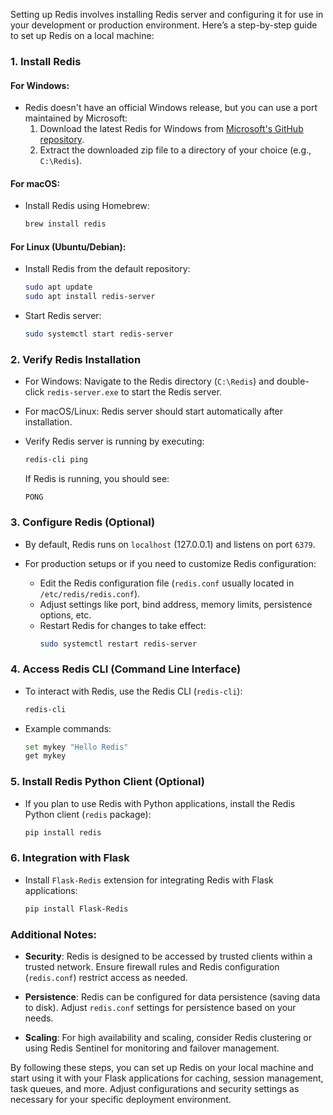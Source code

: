 Setting up Redis involves installing Redis server and configuring it for use in your development or production environment. Here’s a step-by-step guide to set up Redis on a local machine:

### 1. Install Redis

#### For Windows:

- Redis doesn't have an official Windows release, but you can use a port maintained by Microsoft:
  1. Download the latest Redis for Windows from [Microsoft's GitHub repository](https://github.com/microsoftarchive/redis/releases).
  2. Extract the downloaded zip file to a directory of your choice (e.g., `C:\Redis`).

#### For macOS:

- Install Redis using Homebrew:
  ```bash
  brew install redis
  ```

#### For Linux (Ubuntu/Debian):

- Install Redis from the default repository:
  ```bash
  sudo apt update
  sudo apt install redis-server
  ```

- Start Redis server:
  ```bash
  sudo systemctl start redis-server
  ```

### 2. Verify Redis Installation

- For Windows: Navigate to the Redis directory (`C:\Redis`) and double-click `redis-server.exe` to start the Redis server.
- For macOS/Linux: Redis server should start automatically after installation.

- Verify Redis server is running by executing:
  ```bash
  redis-cli ping
  ```
  If Redis is running, you should see:
  ```
  PONG
  ```

### 3. Configure Redis (Optional)

- By default, Redis runs on `localhost` (127.0.0.1) and listens on port `6379`.

- For production setups or if you need to customize Redis configuration:
  - Edit the Redis configuration file (`redis.conf` usually located in `/etc/redis/redis.conf`).
  - Adjust settings like port, bind address, memory limits, persistence options, etc.
  - Restart Redis for changes to take effect:
    ```bash
    sudo systemctl restart redis-server
    ```

### 4. Access Redis CLI (Command Line Interface)

- To interact with Redis, use the Redis CLI (`redis-cli`):
  ```bash
  redis-cli
  ```

- Example commands:
  ```bash
  set mykey "Hello Redis"
  get mykey
  ```

### 5. Install Redis Python Client (Optional)

- If you plan to use Redis with Python applications, install the Redis Python client (`redis` package):
  ```bash
  pip install redis
  ```

### 6. Integration with Flask

- Install `Flask-Redis` extension for integrating Redis with Flask applications:
  ```bash
  pip install Flask-Redis
  ```

### Additional Notes:

- **Security**: Redis is designed to be accessed by trusted clients within a trusted network. Ensure firewall rules and Redis configuration (`redis.conf`) restrict access as needed.

- **Persistence**: Redis can be configured for data persistence (saving data to disk). Adjust `redis.conf` settings for persistence based on your needs.

- **Scaling**: For high availability and scaling, consider Redis clustering or using Redis Sentinel for monitoring and failover management.

By following these steps, you can set up Redis on your local machine and start using it with your Flask applications for caching, session management, task queues, and more. Adjust configurations and security settings as necessary for your specific deployment environment.